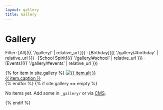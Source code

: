 ```yaml
---
layout: gallery
title: Gallery
---
```

# Gallery
Filter: [All]({{ '/gallery/' | relative_url }}) · [Birthday]({{ '/gallery/#birthday' | relative_url }}) · [School Spirit]({{ '/gallery/#school' | relative_url }}) · [Events]({{ '/gallery/#events' | relative_url }})

<div class="grid">
{% for item in site.gallery %}
  <a class="card" href="{{ item.url }}">
    <img src="{{ item.image | relative_url }}" alt="{{ item.alt }}" />
    <div class="caption">{{ item.caption }}</div>
  </a>
{% endfor %}
{% if site.gallery == empty %}
  <p>No items yet. Add some in <code>_gallery/</code> or via <a href="{{ '/admin/' | relative_url }}">CMS</a>.</p>
{% endif %}
</div>
